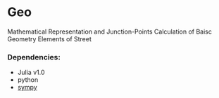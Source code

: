 # Geo
Mathematical Representation and Junction-Points Calculation of Baisc Geometry Elements of Street

### Dependencies:
- Julia v1.0
- python
- [sympy](https://github.com/sympy/sympy)
